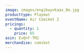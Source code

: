```yaml
---
image: images/engikwyvkaax_0e.jpg
producttype: Playmat
eventName: Air Comiket 2
pricings:
  - quantity: 1
    price: 65
asin: EvQnf-TM2
merchandise: comiket
---
```

